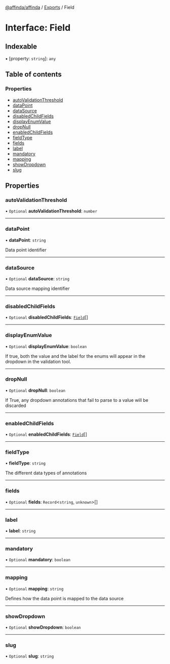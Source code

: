 [@affinda/affinda](../README.md) / [Exports](../modules.md) / Field

# Interface: Field

## Indexable

▪ [property: `string`]: `any`

## Table of contents

### Properties

- [autoValidationThreshold](Field.md#autovalidationthreshold)
- [dataPoint](Field.md#datapoint)
- [dataSource](Field.md#datasource)
- [disabledChildFields](Field.md#disabledchildfields)
- [displayEnumValue](Field.md#displayenumvalue)
- [dropNull](Field.md#dropnull)
- [enabledChildFields](Field.md#enabledchildfields)
- [fieldType](Field.md#fieldtype)
- [fields](Field.md#fields)
- [label](Field.md#label)
- [mandatory](Field.md#mandatory)
- [mapping](Field.md#mapping)
- [showDropdown](Field.md#showdropdown)
- [slug](Field.md#slug)

## Properties

### autoValidationThreshold

• `Optional` **autoValidationThreshold**: `number`

___

### dataPoint

• **dataPoint**: `string`

Data point identifier

___

### dataSource

• `Optional` **dataSource**: `string`

Data source mapping identifier

___

### disabledChildFields

• `Optional` **disabledChildFields**: [`Field`](Field.md)[]

___

### displayEnumValue

• `Optional` **displayEnumValue**: `boolean`

If true, both the value and the label for the enums will appear in the dropdown in the validation tool.

___

### dropNull

• `Optional` **dropNull**: `boolean`

If True, any dropdown annotations that fail to parse to a value will be discarded

___

### enabledChildFields

• `Optional` **enabledChildFields**: [`Field`](Field.md)[]

___

### fieldType

• **fieldType**: `string`

The different data types of annotations

___

### fields

• `Optional` **fields**: `Record`\<`string`, `unknown`\>[]

___

### label

• **label**: `string`

___

### mandatory

• `Optional` **mandatory**: `boolean`

___

### mapping

• `Optional` **mapping**: `string`

Defines how the data point is mapped to the data source

___

### showDropdown

• `Optional` **showDropdown**: `boolean`

___

### slug

• `Optional` **slug**: `string`
